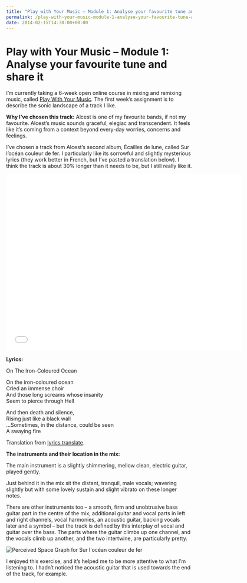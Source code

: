 ```yaml
---
title: "Play with Your Music – Module 1: Analyse your favourite tune and share it"
permalink: /play-with-your-music-module-1-analyse-your-favourite-tune-and-share-it
date: 2014-02-15T14:30:00+00:00
---
```


# Play with Your Music – Module 1: Analyse your favourite tune and share it

I’m currently taking a 6-week open online course in mixing and remixing music, called [Play With Your Music](http://www.playwithyourmusic.org/). The first week’s assignment is to describe the sonic landscape of a track I like.

**Why I’ve chosen this track:** Alcest is one of my favourite bands, if not my favourite. Alcest’s music sounds graceful, elegiac and transcendent. It feels like it’s coming from a context beyond every-day worries, concerns and feelings.

I’ve chosen a track from Alcest’s second album, Écailles de lune, called Sur l’océan couleur de fer. I particularly like its sorrowful and slightly mysterious lyrics (they work better in French, but I’ve pasted a translation below). I think the track is about 30% longer than it needs to be, but I still really like it.

<iframe title="Alcest - Sur L'Océan Couleur De Fer" width="640" height="480" src="Play%20with%20Your%20Music%20%E2%80%93%20Module%201%20Analyse%20your%20favourite%20tune%20and%20share%20it%20%E2%80%93%20Martin%20Lugton_files/waGDKnFv_Vg.htm" frameborder="0" allow="accelerometer; autoplay; encrypted-media; gyroscope; picture-in-picture" allowfullscreen=""></iframe>

**Lyrics:**

On The Iron-Coloured Ocean

On the iron-coloured ocean  
Cried an immense choir  
And those long screams whose insanity  
Seem to pierce through Hell

And then death and silence,  
Rising just like a black wall  
…Sometimes, in the distance, could be seen  
A swaying fire

Translation from [lyrics translate](http://lyricstranslate.com/en/sur-loc%C3%A9an-couleur-de-fer-iron-coloured-ocean.html#maH2SooEXyyYWzFX.99).

**The instruments and their location in the mix:**

The main instrument is a slightly shimmering, mellow clean, electric guitar, played gently.

Just behind it in the mix sit the distant, tranquil, male vocals; wavering slightly but with some lovely sustain and slight vibrato on these longer notes.

There are other instruments too – a smooth, firm and unobtrusive bass guitar part in the centre of the mix, additional guitar and vocal parts in left and right channels, vocal harmonies, an acoustic guitar, backing vocals later and a symbol – but the track is defined by this interplay of vocal and guitar over the bass. The parts where the guitar climbs up one channel, and the vocals climb up another, and the two intertwine, are particularly pretty.

![Perceived Space Graph for Sur l'océan couleur de fer](Play%20with%20Your%20Music%20%E2%80%93%20Module%201%20Analyse%20your%20favourite%20tune%20and%20share%20it%20%E2%80%93%20Martin%20Lugton_files/%2523PWYM%2520Perceived%2520Space%2520Graph%2520for%2520Sur%2520l'oc%25C3%25A9.png)

I enjoyed this exercise, and it’s helped me to be more attentive to what I’m listening to. I hadn’t noticed the acoustic guitar that is used towards the end of the track, for example.